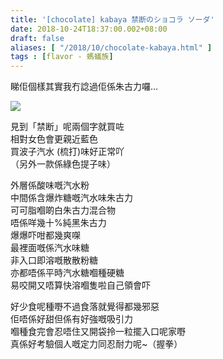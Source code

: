 ```yaml
---
title: '[chocolate] kabaya 禁断のショコラ ソーダ'
date: 2018-10-24T18:37:00.002+08:00
draft: false
aliases: [ "/2018/10/chocolate-kabaya.html" ]
tags : [flavor - 螞蟻族]
---
```


睇佢個樣其實我冇諗過佢係朱古力囉…  

![](/images/kabayasodachoco.jpg)

見到「禁断」呢兩個字就買咗  
相對女色會更親近藍色  
買波子汽水 (梳打)味好正常吖  
（另外一款係綠色提子味）  
  
外層係酸味嘅汽水粉  
中間係含爆炸糖嘅汽水味朱古力  
可可脂嗰啲白朱古力混合物  
唔係咩幾十%純黑朱古力  
爆爆吓咁都幾爽㗎  
最裡面嘅係汽水味糖  
非入口即溶嘅散散粉糖  
亦都唔係平時汽水糖嗰種硬糖  
易咬開又唔算快溶嗰隻啦自己領會吓  
  
好少食呢種嘢不過食落就覺得都幾邪惡  
佢唔係好甜但係有好強嘅吸引力  
嗰種食完會忍唔住又開袋拎一粒擺入口呢家嘢  
真係好考驗個人嘅定力同忍耐力呢~（握拳）